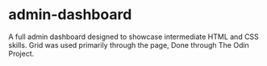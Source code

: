 # admin-dashboard
A full admin dashboard designed to showcase intermediate HTML and CSS skills. Grid was used primarily through the page, Done through The Odin Project.
